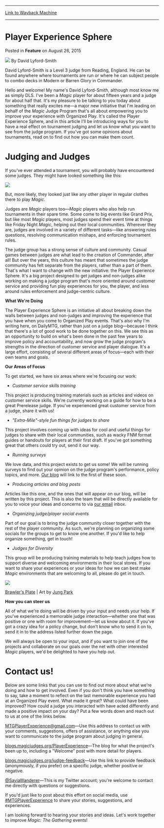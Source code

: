 
---
[Link to Wayback Machine](https://web.archive.org/web/20150827092451/http://magic.wizards.com/en/articles/archive/feature/judge-assistance-program-2015-08-26)

[_metadata_:wayback_url]:- "http://magic.wizards.com/en/articles/archive/feature/judge-assistance-program-2015-08-26"
[_metadata_:wayback_raw_url]:- "https://web.archive.org/web/20150827092451id_/http://magic.wizards.com/en/articles/archive/feature/judge-assistance-program-2015-08-26"
[_metadata_:wayback_capture_timestamp]:- "2015-08-27 09:24:51+00:00"
[_metadata_:description]:- "We need your help to improve the Organized Play experience!"
[_metadata_:generator]:- "Drupal 7 (http://drupal.org)"
---


Player Experience Sphere
========================



 Posted in **Feature**
 on August 26, 2015 






![](https://media.magic.wizards.com/styles/auth_small/public/images/person/authorpic-David-Lyford-Smith.jpg)
By David Lyford-Smith




 David Lyford-Smith is a Level 3 judge from Reading, England. He can be found anywhere where tournaments are run or where he can subject people to combo decks in Modern or Barren Glory in Commander. 





Hello and welcome! My name's David Lyford-Smith, although most know me as simply DLS. I've been a *Magic* player for about fifteen years and a judge for about half that. It's my pleasure to be talking to you today about something that really excites me—a major new initiative that I'm leading on behalf of the *Magic* Judge Program that's all about empowering you to improve your experience with Organized Play. It's called the Player Experience Sphere, and in this article I'll be introducing ways for you to have a real effect on tournament judging and let us know what you want to see from the judge program. If you've got some opinions about tournaments, read on to find out how you can make them count.


Judging and Judges
==================


If you've ever attended a tournament, you will probably have encountered some judges. They might have looked something like this:


![](https://media.wizards.com/2015/events/ptori/PTOrigins-PhotoEssay04.jpg)


But, more likely, they looked just like any other player in regular clothes there to play *Magic*.


Judges are *Magic* players too—*Magic* players who also help run tournaments in their spare time. Some come to big events like Grand Prix, but like most *Magic* players, most judges spend their event time at things like Friday Night *Magic*, helping out their local communities. Wherever they are, judges are involved in a variety of different tasks—like answering rules questions, resolving communication mishaps, and enforcing tournament rules.


The judge group has a strong sense of culture and community. Casual games between judges are what lead to the creation of Commander, after all! But over the years, this culture has meant that sometimes the judge community has felt separate from the players, rather than a part of them. That's what I want to change with the new initiative: the Player Experience Sphere. It's a big project designed to get judges and non-judges alike working on making a judge program that's more oriented around customer service and providing fun play experiences for you, the player, and less around rules enforcement and judge-centric culture.


**What We're Doing**


The Player Experience Sphere is an initiative all about breaking down the walls between judges and non-judges and improving the experience that you have when you come to Organized Play events. That's also why I'm writing here, on DailyMTG, rather than just on a judge blog—because I think that there's a lot of good work to be done together on this. We see this as an opportunity to build on what's been done in the past few years to improve policy and accountability, and now grow the judge program's strengths in the direction of customer service and player dialogue. It's a large effort, consisting of several different areas of focus—each with their own teams and goals.


**Our Areas of Focus**


To get started, we have six areas where we're focusing our work:


* *Customer service skills training*

This project is producing training materials such as articles and videos on customer service skills. We're currently working on a guide for how to be a great Prerelease judge. If you've experienced great customer service from a judge, share it with us!


* *"Extra-Mile"-style fun things for judges to share*

This project involves coming up with ideas for cool and useful things for judges to share with their local communities, such as wacky FNM format guides or handouts for players at their first draft. If you've got something great that others could try out, send it our way.


* *Running surveys*

We love data, and this project exists to get us some! We will be running surveys to find out your opinion on the judge program's performance, policy topics, and more. [Our blog](http://blogs.magicjudges.org/playerexperience/) will link to the first of these soon.


* *Producing articles and blog posts*

Articles like this one, and the ones that will appear on our blog, will be written by this project. This is also the team that will be directly available for you to voice your ideas and concerns to via [our email](mailto:MTGPlayerExperience@gmail.com) inbox.


* *Organizing judge/player social events*

Part of our goal is to bring the judge community closer together with the rest of the player community. As such, we're planning on organizing some socials for the groups to get to know one another. If you'd like to help organize something, get in touch!


* *Judges for Diversity*

This group will be producing training materials to help teach judges how to support diverse and welcoming environments in their local stores. If you want to share your experiences or your ideas for how we can best make *Magic* environments that are welcoming to all, please do get in touch.


![](https://media.wizards.com/2015/images/daily/cardart_ORI_Brawlers-Plate.jpg)


[Brawler's Plate](http://gatherer.wizards.com/Pages/Card/Details.aspx?name=Brawler%27s+Plate) | Art by [Jung Park](http://gatherer.wizards.com/Pages/Search/Default.aspx?output=spoiler&method=visual&action=advanced&artist=[%22Jung+Park%22])


**How you can steer us**


All of what we're doing will be driven by your input and needs your help. If you've experienced a memorable judge interaction—whether one that was positive or one with room for improvement—let us know about it. If you've got a crazy idea for a policy change, but don't know who to send it on to, send it in to the address listed further down the page.


We will always be open to your input, and if you want to join one of the projects and collaborate on our goals over the net with other interested *Magic* players, we'd be delighted to have you help out.


Contact us!
===========


Below are some links that you can use to find out more about what we're doing and how to get involved. Even if you don't think you have something to say, take a moment to reflect on the last memorable experience you had at an Organized Play event. What made it great? What could have been improved? How could a judge you interacted with have acted differently and made a positive impact on your day? Put a few words down and reach out to us at one of the links below.


[MTGPlayerExperience@gmail.com](mailto:MTGPlayerExperience@gmail.com)—Use this address to contact us with your comments, suggestions, offers of assistance, or anything else you want to communicate to the judge program about judging in general.


[blogs.magicjudges.org/PlayerExperience](http://blogs.magicjudges.org/PlayerExperience/)—The blog for what the project's been up to, including a "Welcome" post with more detail for players.


[blogs.magicjudges.org/judge-feedback](http://blogs.magicjudges.org/judge-feedback)—Use this link to provide feedback (anonymously, if you prefer) on a specific judge, whether positive or negative.


[@SaviaWanderer](http://www.twitter.com/SaviaWanderer)—This is my Twitter account; you're welcome to contact me directly with questions or suggestions.


If you'd just like to post about this effort on social media, use [#MTGPlayerExperience](https://twitter.com/hashtag/MTGPlayerExperience?src=hash) to share your stories, suggestions, and experiences.


I am looking forward to hearing your stories and ideas. Let's work together to improve *Magic: The Gathering* events!







